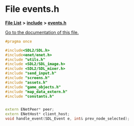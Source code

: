 
# File events.h

[**File List**](files.md) **>** [**include**](dir_d44c64559bbebec7f509842c48db8b23.md) **>** [**events.h**](events_8h.md)

[Go to the documentation of this file.](events_8h.md) 


````cpp
#pragma once

#include<SDL2/SDL.h>
#include<enet/enet.h>
#include "utils.h"
#include <SDL2/SDL_image.h>
#include <SDL2/SDL_mixer.h>
#include "send_input.h"
#include "screens.h"
#include "assets.h"
#include "game_objects.h"
#include "map_data_extern.h"
#include "constants.h"


extern ENetPeer* peer;
extern ENetHost* client_host;
void handle_event(SDL_Event e, int& prev_node_selected);
````

